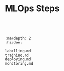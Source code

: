 # MLOps Steps


```{include} labelling.md
```

```{include} training.md
```

```{include} deploying.md
```

```{include} monitoring.md
```

```{toctree}
:maxdepth: 2
:hidden:

labelling.md
training.md
deploying.md
monitoring.md
```